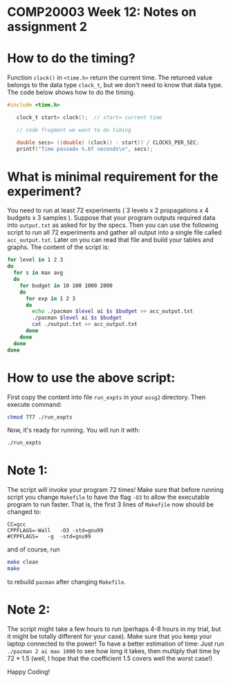 COMP20003 Week 12: Notes on assignment 2
=======================


  # How to do the timing?
Function `clock()` in `<time.h>` return the current time. The returned value belongs
to the data type `clock_t`, but we don't need to know that data type. The code below shows
how to do the timing.
```c
#include <time.h>

   clock_t start= clock();  // start= current time

   // code fragment we want to do timing

   double secs= ((double) (clock() - start)) / CLOCKS_PER_SEC;
   printf("Time passed= %.6f seconds\n", secs);
```

  # What is minimal requirement for the experiment?
  You need to run at least 72 experiments ( 3 levels x 2 propagations x 4 budgets x 3 samples ). Suppose that your program outputs required data into 
`output.txt` as asked for by the specs. Then you can use the following script
to run all 72 experiments and gather all output into a single file called 
`acc_output.txt`. Later on you can read that file and build your tables and graphs.
The content of the script is:
```bash
for level in 1 2 3 
do
  for s in max avg 
  do
    for budget in 10 100 1000 2000
    do  
      for exp in 1 2 3 
      do  
        echo ./pacman $level ai $s $budget >> acc_output.txt 
        ./pacman $level ai $s $budget 
        cat ./output.txt >> acc_output.txt
      done
    done
  done
done
```
  # How to use the above script: 
First copy the content into file `run_expts` in your `assg2` directory.
Then execute command:
```bash
chmod 777 ./run_expts
```
Now, it's ready for running. You will run it with:
```bash
./run_expts
```
  # Note 1: 
The script will invoke your program 72 times! Make sure that before 
running script you change `Makefile` to have the flag `-O3` to allow the executable program to run faster. That is, the 
first 3 lines of `Makefile` now should be changed to:
```make
CC=gcc
CPPFLAGS=-Wall   -O3 -std=gnu99
#CPPFLAGS=   -g  -std=gnu99
``` 
and of course, run
```bash
make clean
make
```
to rebuild `pacman` after changing `Makefile`.

  # Note 2:
The script might take a few hours to run (perhaps 4-8 hours in my trial, but it might be totally different for your case). Make sure that you keep your laptop connected to the power!
To have a better estimation of time: Just run `./pacman 2 ai max 1000` to see how long it takes, then multiply that time by 72 * 1.5 (well, I hope that the coefficient 1.5 covers well the worst case!) 
   
Happy Coding!

